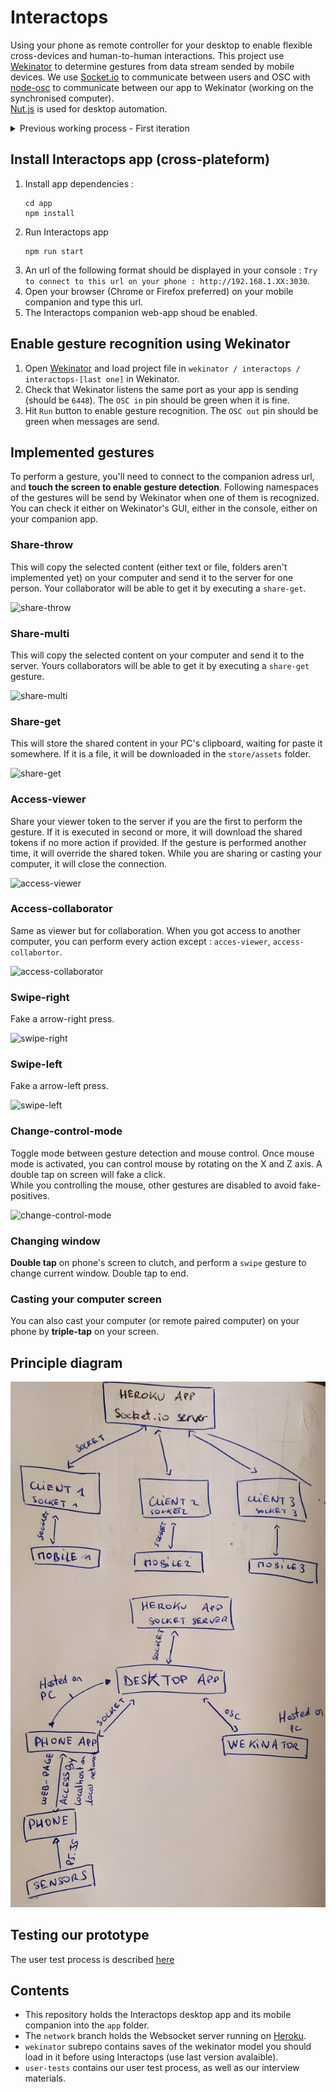 # Interactops
Using your phone as remote controller for your desktop to enable flexible cross-devices and human-to-human interactions.
This project use [Wekinator](http://www.wekinator.org/) to determine gestures from data stream sended by mobile devices.
We use [Socket.io]() to communicate between users and OSC with [node-osc](https://github.com/MylesBorins/node-osc) to communicate between our app to Wekinator (working on the synchronised computer).</br>
[Nut.js](https://github.com/nut-tree/nut.js) is used for desktop automation.

<details>
  <summary>Previous working process - First iteration</summary>
  
  > Following instructions are temporary. Example with a nodejs server isn't working well for now (only receiving), I've reused a Processing example to work on gestures for getting messages from the phone and sending to Wekinator. I can send them then to the nodejs server, but the goal is also to get data from phone on the nodejs server.

## Get data from built-in sensors on Android phone
1. Download oscHook on Android Store.
2. In the app, open menu (top right), click on ``OSC adress setup`` and enable only rotation data
3. On ``IP/ port setup``, choose the proper IP adress of your laptop and set the port on **12000**.
    > You can get your IP adress by running the script ipadress.js at the rook of the repo :
    > ```
    >    node ipadress.js
    > ```
4. Set OSC timing to 50ms.
5. Ensure that your phone and your computer are on the same network and start recording.

## Get data on laptop with Processing
1. Open the Processing sketch : ``osc_phone_to_wekinator``.
2. Ensure that you're listening the port 12000:
```java
    oscP5 = new OscP5(this,12000);
```
3. Ensure that you're sending to the port 6448 of your localhost:
```java
    myRemoteLocation = new NetAddress("127.0.1",6448);
```

## Get data on laptop with Nodejs
1. Go to the ``app`` folder and install dependecies : ``` npm install```
2. Ensure that you're listening ports 12000 (for mobile device), 12001 (for Wekinator), and sending on the 6448:
```javascript
    const dashboardHost = 3000;
    const externalDevicesHost = 12000;
    const wekinatorGetHost = 12001;
    const wekinatorSendHost = 6448;
```
> We split mobile device & wekinator inputs to avoid overloading on the port (phone should send data each 50ms). 
3. Run the desktop app and open the gestures dashboard in your browser : ``localhost:3000``:
```
    npm run start
```

## Run models on Wekinator
1. Open the project in ``wekinator / interactops`` in Wekinator.
2. Ensure that it is listening the port 6448 ( View > OSC receiver status > port & start listening)
3. Ensure that it is sending messages on port 12001 (View > OSC outputs)
4. On the main window, if you're alreading sending data on the port, the pin OSC in should be green.
5. If so, you can train new models (each line of the **gestures** array) : 
    - click on ``+`` as near as possible of your gesture. The number of examples should increase of one on the right.
    - click on ``-`` to remove the last record
    - Around 15-20 trainings should be enough to start
    - Always train a blank model because Wekinator always compare all of the recorded models which one is the nearest one. This blank one will serve to get undesirables values
6. When yours models are trained, you can ``Run`` your project and check that yours gestures are recognized.
7. You can define the threshold match with the slider on the bottom side of the window to allow easy gesture recognition without getting too much noise.

> For further explanations of how Wekinator works, check their explanations : [Wekinator wiki](http://www.wekinator.org/detailed-instructions/). Check the **Time warping** section (for recording data variance in time).


## Remote desktop control using Nut.js

> Nut-js need different setup according to your OS, please follow the instructions of the official documentation before start.

Official documentations here : [Nut.js](https://github.com/nut-tree/nut.js)

A test example has been proved on Fedora 32 (Unix), holded in the folder ``desktop-control``.

```
cd desktop-control
npm install
node index.js
```


### Documentation of Nut.js

- [Keys](https://nut-tree.github.io/nut.js/enums/key.html)
</details>

## Install Interactops app (cross-plateform)
1. Install app dependencies : 
    ```
    cd app
    npm install
    ```
2. Run Interactops app
    ```
    npm run start
    ```
3. An url of the following format should be displayed in your console :
``Try to connect to this url on your phone : http://192.168.1.XX:3030``.
4. Open your browser (Chrome or Firefox preferred) on your mobile companion and type this url.
5. The Interactops companion web-app shoud be enabled.

## Enable gesture recognition using Wekinator
1. Open [Wekinator](http://www.wekinator.org/) and load project file in ``wekinator / interactops / interactops-[last one]`` in Wekinator.
2. Check that Wekinator listens the same port as your app is sending (should be ``6448``). The ``OSC in`` pin should be green when it is fine.
3. Hit ``Run`` button to enable gesture recognition. The ``OSC out`` pin should be green when messages are send.

## Implemented gestures
To perform a gesture, you'll need to connect to the companion adress url, and **touch the screen to enable gesture detection**.
Following namespaces of the gestures will be send by Wekinator when one of them is recognized. You can check it either on Wekinator's GUI, either in the console, either on your companion app.

### Share-throw
This will copy the selected content (either text or file, folders aren't implemented yet) on your computer and send it to the server for one person. Your collaborator will be able to get it by executing a ``share-get``.

![share-throw](./vendors/gifs/share-throw.gif)

### Share-multi
This will copy the selected content on your computer and send it to the server. Yours collaborators will be able to get it by executing a ``share-get`` gesture.

![share-multi](./vendors/gifs/share-multi.gif)

### Share-get
This will store the shared content in your PC's clipboard, waiting for paste it somewhere. If it is a file, it will be downloaded in the ``store/assets`` folder.

![share-get](./vendors/gifs/share-get.gif)

### Access-viewer
Share your viewer token to the server if you are the first to perform the gesture. If it is executed in second or more, it will download the shared tokens if no more action if provided. If the gesture is performed another time, it will override the shared token. While you are sharing or casting your computer, it will close the connection.

![access-viewer](./vendors/gifs/access-viewer.gif)

### Access-collaborator
Same as viewer but for collaboration. When you got access to another computer, you can perform every action except : ``acces-viewer``, ``access-collabortor``.

![access-collaborator](./vendors/gifs/access-collaborator.gif)

### Swipe-right
Fake a arrow-right press.

![swipe-right](./vendors/gifs/swipe-right.gif)

### Swipe-left
Fake a arrow-left press.

![swipe-left](./vendors/gifs/swipe-left.gif)

### Change-control-mode
Toggle mode between gesture detection and mouse control. Once mouse mode is activated, you can control mouse by rotating on the X and Z axis. A double tap on screen will fake a click. </br>
While you controlling the mouse, other gestures are disabled to avoid fake-positives.

![change-control-mode](./vendors/gifs/change-control-mode.gif)

### Changing window
**Double tap** on phone's screen to clutch, and perform a ``swipe`` gesture to change current window. Double tap to end.

### Casting your computer screen
You can also cast your computer (or remote paired computer) on your phone by **triple-tap** on your screen.




## Principle diagram
![principle diagram](./vendors/img/principle_diagram.jpg)

## Testing our prototype 
The user test process is described [here](./user-tests/user-test_script.md)

## Contents
- This repository holds the Interactops desktop app and its mobile companion into the ``app`` folder.
- The ``network`` branch holds the Websocket server running on [Heroku](https://interactops.herokuapp.com).
- ``wekinator`` subrepo contains saves of the wekinator model you should load in it before using Interactops (use last version avalaible).
- ``user-tests`` contains our user test process, as well as our interview materials.